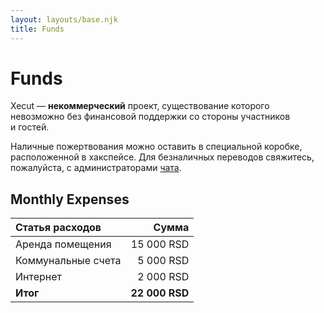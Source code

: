 ```yaml
---
layout: layouts/base.njk
title: Funds
---
```


# Funds

Xecut&nbsp;&mdash; **некоммерческий** проект,
существование которого невозможно без финансовой поддержки
со&nbsp;стороны участников и&nbsp;гостей.

Наличные пожертвования можно оставить в специальной коробке,
расположенной в хакспейсе.
Для безналичных переводов свяжитесь, пожалуйста, с администраторами
<a target="_blank" href="{{ config.links.chat }}">чата</a>.

## Monthly Expenses

Статья расходов    | Сумма
:----------------- | -----------:
Аренда помещения   | 15&nbsp;000&nbsp;RSD
Коммунальные счета | 5&nbsp;000&nbsp;RSD
Интернет           | 2&nbsp;000&nbsp;RSD
**Итог**           | **22&nbsp;000&nbsp;RSD**
